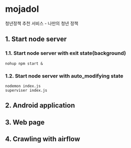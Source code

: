 # mojadol
청년정책 추천 서비스 - 나만의 청년 정책

## 1. Start node server
    
### 1.1. Start node server with exit state(background)    
    nohup npm start &
### 1.2. Start node server with auto_modifying state
    nodemon index.js
    superviser index.js
    
## 2. Android application


## 3. Web page


## 4. Crawling with airflow

